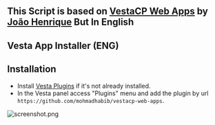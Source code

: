 ## This Script is based on [VestaCP Web Apps](https://github.com/jhmaverick/vestacp-web-apps) by [João Henrique](https://github.com/jhmaverick) But In English
## Vesta App Installer (ENG)

## Installation

* Install [Vesta Plugins](https://github.com/jhmaverick/vestacp-plugin-manager) if it's not already installed.
* In the Vesta panel access "Plugins" menu and add the plugin by url `https://github.com/mohmadhabib/vestacp-web-apps`.

![screenshot.png](screenshot.png)

